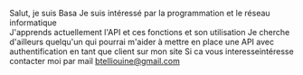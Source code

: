 Salut, je suis Basa 
Je suis intéressé par la programmation et le réseau informatique  
J'apprends actuellement l'API et ces fonctions et son utilisation
Je cherche d'ailleurs quelqu'un qui pourrai m'aider à mettre en place une API avec authentification en tant que client sur mon site 
Si ca vous interesseintéresse contacter moi par mail btelliouine@gmail.com
